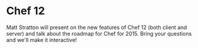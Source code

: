 # Chef 12

Matt Stratton will present on the new features of Chef 12 (both client and server) and talk about the roadmap for Chef for 2015. Bring your questions and we'll make it interactive!
